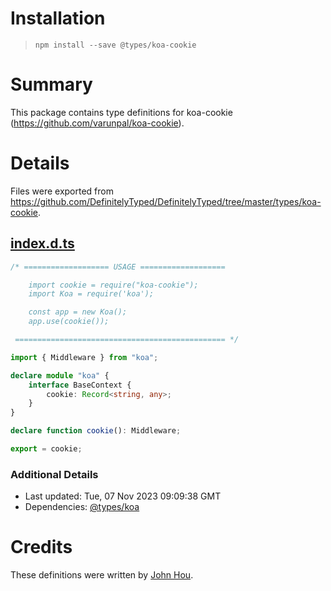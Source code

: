 # Installation
> `npm install --save @types/koa-cookie`

# Summary
This package contains type definitions for koa-cookie (https://github.com/varunpal/koa-cookie).

# Details
Files were exported from https://github.com/DefinitelyTyped/DefinitelyTyped/tree/master/types/koa-cookie.
## [index.d.ts](https://github.com/DefinitelyTyped/DefinitelyTyped/tree/master/types/koa-cookie/index.d.ts)
````ts
/* =================== USAGE ===================

    import cookie = require("koa-cookie");
    import Koa = require('koa');

    const app = new Koa();
    app.use(cookie());

 =============================================== */

import { Middleware } from "koa";

declare module "koa" {
    interface BaseContext {
        cookie: Record<string, any>;
    }
}

declare function cookie(): Middleware;

export = cookie;

````

### Additional Details
 * Last updated: Tue, 07 Nov 2023 09:09:38 GMT
 * Dependencies: [@types/koa](https://npmjs.com/package/@types/koa)

# Credits
These definitions were written by [John Hou](https://github.com/dancon).
